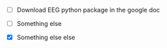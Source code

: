 - [ ] Download EEG python package in the google doc
- [ ] Something else
- [x] Something else else


